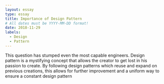 ```yaml
---
layout: essay
type: essay
title: Importance of Design Pattern
# All dates must be YYYY-MM-DD format!
date: 2018-11-29
labels:
  - Design
  - Pattern
---
```


This question has stumped even the most capable engineers. Design pattern is a mystifying concept that allows the creator to get lost in his passion to create. By following design patterns which reuse and expand on previous creations, this allows for further improvement and a uniform way to ensure a constant design pattern
